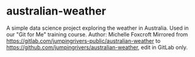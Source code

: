 # australian-weather
A simple data science project exploring the weather in Australia. Used in our "Git for Me" training course.
Author: Michelle Foxcroft
Mirrored from https://gitlab.com/jumpingrivers-public/australian-weather to https://github.com/jumpingrivers/australian-weather, edit in GitLab only.
